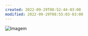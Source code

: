 ```yaml
---
created: 2022-09-29T08:52:44-03:00
modified: 2022-09-29T08:55:03-03:00
---
```


![Imagem](./Screenshot_20220920-220939.png)
